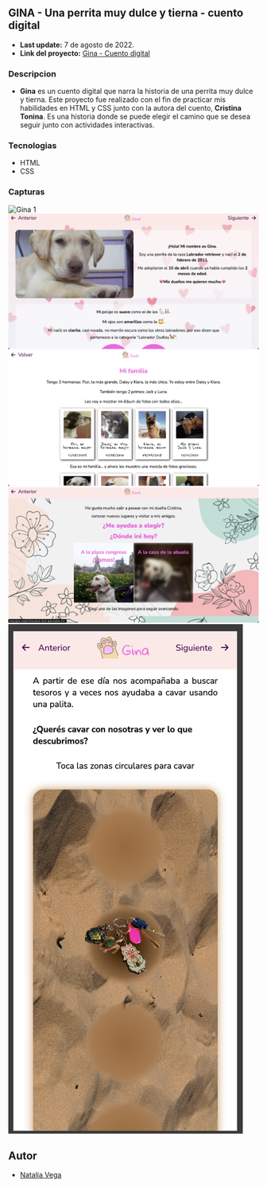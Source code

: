 ## GINA - Una perrita muy dulce y tierna - cuento digital
- **Last update:** 7 de agosto de 2022.
- **Link del proyecto:** [Gina - Cuento digital](https://gina-unaperritamuydulce.vercel.app/)

### Descripcion
- **Gina** es un cuento digital que narra la historia de una perrita muy dulce y tierna. Este proyecto fue realizado con el fin de practicar mis habilidades en HTML y CSS junto con la autora del cuento, **Cristina Tonina**. Es una historia donde se puede elegir el camino que se desea seguir junto con actividades interactivas.

### Tecnologias
- HTML
- CSS

### Capturas
![Gina 1](./screenshots/1.png)
![Gina 2](./screenshots/2.png)
![Gina 3](./screenshots/3.png)
![Gina 4](./screenshots/4.png)
![Gina 5](./screenshots/5.png)

## Autor
- [Natalia Vega](https://www.linkedin.com/in/nataliacamilavega/)
